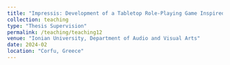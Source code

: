 ```yaml
---
title: "Impressis: Development of a Tabletop Role-Playing Game Inspired by Impressionist Art"
collection: teaching
type: "Thesis Supervision"
permalink: /teaching/teaching12
venue: "Ionian University, Department of Audio and Visual Arts"
date: 2024-02
location: "Corfu, Greece"
---
```

